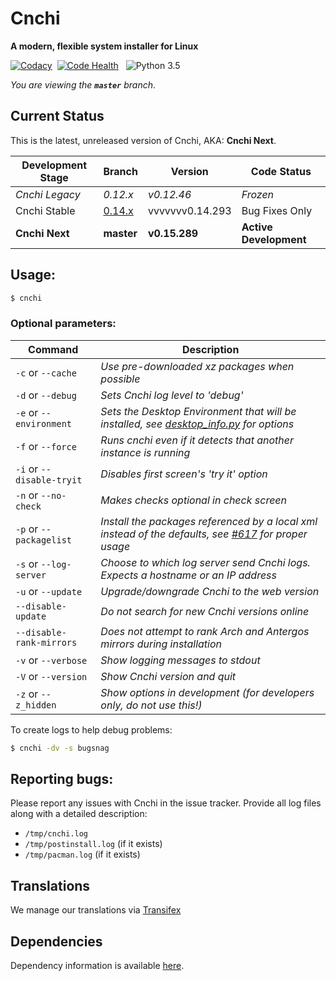 # Cnchi
**A modern, flexible system installer for Linux**

[![Codacy](https://img.shields.io/codacy/04b4ac624a0149efb8b4e9d143167660.svg?style=flat-square)](https://www.codacy.com/app/Antergos/Cnchi)&nbsp;&nbsp;[![Code Health](https://landscape.io/github/Antergos/Cnchi/master/landscape.svg?style=flat-square)](https://landscape.io/github/Antergos/Cnchi/master)
&nbsp;&nbsp;![Python 3.5](https://img.shields.io/badge/Python-3.5-blue.svg?style=flat-square)

*You are viewing the* ***`master`*** *branch*.

## Current Status

This is the latest, unreleased version of Cnchi, AKA: **Cnchi Next**.

|Development Stage|Branch|Version| Code Status|
----------------- | -------------- | -------------- | -------- |
|*Cnchi Legacy*|*0.12.x*|*v0.12.46*|*Frozen*|
|Cnchi Stable|[0.14.x](https://github.com/Antergos/Cnchi/tree/0.14.x)|vvvvvvv0.14.293|Bug Fixes Only|
|**Cnchi Next**|**master**|**v0.15.289**|**Active Development**|


## Usage:

```sh
$ cnchi
```

### Optional parameters:

|Command|Description|
----------------- | -------------- |
|```-c``` or ```--cache```|*Use pre-downloaded xz packages when possible*|
|```-d``` or ```--debug```|*Sets Cnchi log level to 'debug'*|
|```-e``` or ```--environment```|*Sets the Desktop Environment that will be installed, see [desktop_info.py](cnchi/desktop_info.py) for options*|
|```-f``` or ```--force```|*Runs cnchi even if it detects that another instance is running*|
|```-i``` or ```--disable-tryit```|*Disables first screen's 'try it' option*|
|```-n``` or ```--no-check```|*Makes checks optional in check screen*|
|```-p``` or ```--packagelist```|*Install the packages referenced by a local xml instead of the defaults, see [#617](https://github.com/Antergos/Cnchi/issues/617) for proper usage*|
|```-s``` or ```--log-server```|*Choose to which log server send Cnchi logs.  Expects a hostname or an IP address*|
|```-u``` or ```--update```|*Upgrade/downgrade Cnchi to the web version*|
|```--disable-update```|*Do not search for new Cnchi versions online*|
|```--disable-rank-mirrors```|*Does not attempt to rank Arch and Antergos mirrors during installation*|
|```-v``` or ```--verbose```|*Show logging messages to stdout*|
|```-V``` or ```--version```|*Show Cnchi version and quit*|
|```-z``` or ```--z_hidden```|*Show options in development (for developers only, do not use this!)*|

To create logs to help debug problems:
```sh
$ cnchi -dv -s bugsnag
```

## Reporting bugs:

Please report any issues with Cnchi in the issue tracker. Provide all log files along with a detailed description:

* `/tmp/cnchi.log`
* `/tmp/postinstall.log` (if it exists)
* `/tmp/pacman.log` (if it exists)

## Translations

We manage our translations via [Transifex](https://www.transifex.com/projects/p/antergos)

## Dependencies
Dependency information is available [here](https://github.com/Antergos/Cnchi/wiki/Dependencies).
